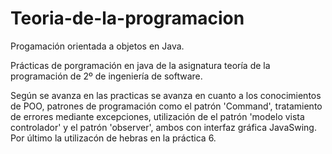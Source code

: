 # Teoria-de-la-programacion
Progamación orientada a objetos en Java.

Prácticas de porgramación en java de la asignatura teoría de la programación de 2º de ingeniería de software.

Según se avanza en las practicas se avanza en cuanto a los conocimientos de POO, patrones de programación como el patrón 'Command',
tratamiento de errores mediante excepciones, utilización de el patrón 'modelo vista controlador' y el patrón 'observer', ambos con 
interfaz gráfica JavaSwing. Por último la utilizacón de hebras en la práctica 6.
